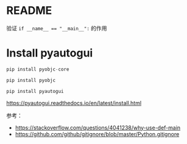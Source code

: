README
====

验证 `if __name__ == "__main__":` 的作用

# Install pyautogui

```python
pip install pyobjc-core

pip install pyobjc

pip install pyautogui
```
<https://pyautogui.readthedocs.io/en/latest/install.html>

参考：

- <https://stackoverflow.com/questions/4041238/why-use-def-main>
- <https://github.com/github/gitignore/blob/master/Python.gitignore>
